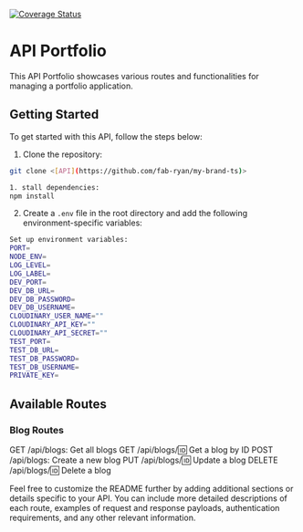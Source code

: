 [![Coverage Status](https://coveralls.io/repos/github/fab-ryan/my-brand-ts/badge.svg)](https://coveralls.io/github/fab-ryan/my-brand-ts)
# API Portfolio

This API Portfolio showcases various routes and functionalities for managing a portfolio application.

## Getting Started

To get started with this API, follow the steps below:

1. Clone the repository:

```bash
git clone <[API](https://github.com/fab-ryan/my-brand-ts)>

1. stall dependencies:
npm install
```

2. Create a `.env` file in the root directory and add the following environment-specific variables:

```bash
Set up environment variables:
PORT=
NODE_ENV=
LOG_LEVEL=
LOG_LABEL=
DEV_PORT=
DEV_DB_URL=
DEV_DB_PASSWORD=
DEV_DB_USERNAME=
CLOUDINARY_USER_NAME=""
CLOUDINARY_API_KEY=""
CLOUDINARY_API_SECRET=""
TEST_PORT=
TEST_DB_URL=
TEST_DB_PASSWORD=
TEST_DB_USERNAME=
PRIVATE_KEY=
```
## Available Routes
### Blog Routes
GET /api/blogs: Get all blogs
GET /api/blogs/:id: Get a blog by ID
POST /api/blogs: Create a new blog
PUT /api/blogs/:id: Update a blog
DELETE /api/blogs/:id: Delete a blog


Feel free to customize the README further by adding additional sections or details specific to your API. You can include more detailed descriptions of each route, examples of request and response payloads, authentication requirements, and any other relevant information.